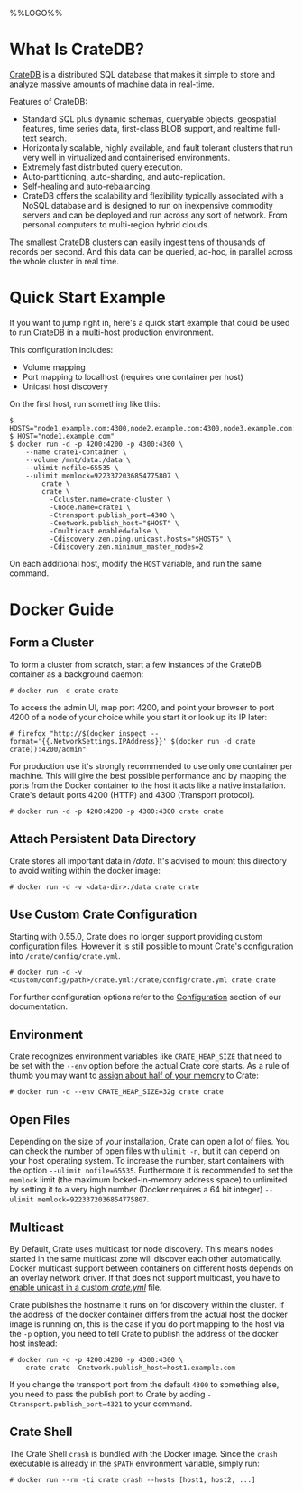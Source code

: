 %%LOGO%%

# What Is CrateDB?

[CrateDB](github.com/crate/crate) is a distributed SQL database that makes it
simple to store and analyze massive amounts of machine data in real-time.

Features of CrateDB:

- Standard SQL plus dynamic schemas, queryable objects, geospatial features, time
  series data, first-class BLOB support, and realtime full-text search.
- Horizontally scalable, highly available, and fault tolerant clusters that run
  very well in virtualized and containerised environments.
- Extremely fast distributed query execution.
- Auto-partitioning, auto-sharding, and auto-replication.
- Self-healing and auto-rebalancing.
- CrateDB offers the scalability and flexibility typically associated with a
  NoSQL database and is designed to run on inexpensive commodity servers and can
  be deployed and run across any sort of network. From personal computers to
  multi-region hybrid clouds.

The smallest CrateDB clusters can easily ingest tens of thousands of records per
second. And this data can be queried, ad-hoc, in parallel across the whole
cluster in real time.

# Quick Start Example

If you want to jump right in, here's a quick start example that could be used to
run CrateDB in a multi-host production environment.

This configuration includes:

- Volume mapping
- Port mapping to localhost (requires one container per host)
- Unicast host discovery

On the first host, run something like this:

```
$ HOSTS="node1.example.com:4300,node2.example.com:4300,node3.example.com:4300"
$ HOST="node1.example.com"
$ docker run -d -p 4200:4200 -p 4300:4300 \
    --name crate1-container \
    --volume /mnt/data:/data \
    --ulimit nofile=65535 \
    --ulimit memlock=9223372036854775807 \
        crate \
        crate \
          -Ccluster.name=crate-cluster \
          -Cnode.name=crate1 \
          -Ctransport.publish_port=4300 \
          -Cnetwork.publish_host="$HOST" \
          -Cmulticast.enabled=false \
          -Cdiscovery.zen.ping.unicast.hosts="$HOSTS" \
          -Cdiscovery.zen.minimum_master_nodes=2
```

On each additional host, modify the `HOST` variable, and run the same command.

# Docker Guide

## Form a Cluster

To form a cluster from scratch, start a few instances of the CrateDB container
as a background daemon:

```
# docker run -d crate crate
```

To access the admin UI, map port 4200, and point your browser to port 4200 of
a node of your choice while you start it or look up its IP later:

```
# firefox "http://$(docker inspect --format='{{.NetworkSettings.IPAddress}}' $(docker run -d crate crate)):4200/admin"
```

For production use it's strongly recommended to use only one container per
machine. This will give the best possible performance and by mapping the ports
from the Docker container to the host it acts like a native installation.
Crate's default ports 4200 (HTTP) and 4300 (Transport protocol).

```
# docker run -d -p 4200:4200 -p 4300:4300 crate crate
```

## Attach Persistent Data Directory

Crate stores all important data in */data*. It's advised to mount this directory
to avoid writing within the docker image:

```console
# docker run -d -v <data-dir>:/data crate crate
```

## Use Custom Crate Configuration

Starting with 0.55.0, Crate does no longer support providing custom
configuration files. However it is still possible to mount Crate's configuration
into `/crate/config/crate.yml`.

```console
# docker run -d -v <custom/config/path>/crate.yml:/crate/config/crate.yml crate crate
```

For further configuration options refer to the
[Configuration](https://crate.io/docs/stable/configuration.html) section of our
documentation.

## Environment

Crate recognizes environment variables like `CRATE_HEAP_SIZE` that need to be
set with the `--env` option before the actual Crate core starts. As a rule of
thumb you may want to [assign about half of your
memory](https://crate.io/docs/reference/en/latest/configuration.html#crate-heap-size)
to Crate:

```console
# docker run -d --env CRATE_HEAP_SIZE=32g crate crate
```

## Open Files

Depending on the size of your installation, Crate can open a lot of files. You
can check the number of open files with `ulimit -n`, but it can depend on your
host operating system. To increase the number, start containers with the
option `--ulimit nofile=65535`. Furthermore it is recommended to set the
`memlock` limit (the maximum locked-in-memory address space) to unlimited by
setting it to a very high number (Docker requires a 64 bit integer)
`--ulimit memlock=9223372036854775807`.

## Multicast

By Default, Crate uses multicast for node discovery. This means nodes started in
the same multicast zone will discover each other automatically. Docker multicast
support between containers on different hosts depends on an overlay network
driver. If that does not support multicast, you have to [enable unicast in a
custom
*crate.yml*](https://crate.io/docs/reference/best_practice/multi_node_setup.html)
file.

Crate publishes the hostname it runs on for discovery within the cluster. If the
address of the docker container differs from the actual host the docker image is
running on, this is the case if you do port mapping to the host via the `-p`
option, you need to tell Crate to publish the address of the docker host
instead:

```console
# docker run -d -p 4200:4200 -p 4300:4300 \
    crate crate -Cnetwork.publish_host=host1.example.com
```

If you change the transport port from the default `4300` to something else, you
need to pass the publish port to Crate by adding `-Ctransport.publish_port=4321`
to your command.

## Crate Shell

The Crate Shell `crash` is bundled with the Docker image. Since the `crash`
executable is already in the `$PATH` environment variable, simply run:

```console
# docker run --rm -ti crate crash --hosts [host1, host2, ...]
```
